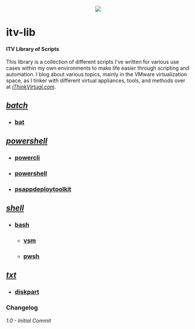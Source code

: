 <p align="center"><img src="http://ithinkvirtual.com/wp-content/uploads/2018/03/vmx_itv_bit2.png"></p>

# itv-lib

#### ITV Library of Scripts

This library is a collection of different scripts I've written for various use cases within my own environments to make life easier through scripting and automation.  I blog about various topics, mainly in the VMware virtualization space, as I tinker with different virtual appliances, tools, and methods over at [*iThinkVirtual.com*](https://ithinkvirtual.com "Check it out!").

## *[batch](https://github.com/virtualex-itv/itv-lib/tree/master/batch)*
* ### [bat](https://github.com/virtualex-itv/itv-lib/tree/master/batch/bat)

## *[powershell](https://github.com/virtualex-itv/itv-lib/tree/master/powershell)*
* ### [powercli](https://github.com/virtualex-itv/itv-lib/tree/master/powershell/powercli)
* ### [powershell](https://github.com/virtualex-itv/itv-lib/tree/master/powershell/powershell)
* ### [psappdeploytoolkit](https://github.com/virtualex-itv/itv-lib/tree/master/powershell/psappdeploytoolkit)

## *[shell](https://github.com/virtualex-itv/itv-lib/tree/master/shell)*
* ### [bash](https://github.com/virtualex-itv/itv-lib/tree/master/shell/bash)
  * ### [vsm](https://github.com/virtualex-itv/itv-lib/tree/master/shell/bash/vsm)
  * ### [pwsh](https://github.com/virtualex-itv/itv-lib/tree/master/shell/bash/pwsh)

## *[txt](https://github.com/virtualex-itv/itv-lib/tree/master/txt)*
* ### [diskpart](https://github.com/virtualex-itv/itv-lib/tree/master/txt/diskpart)



### Changelog

*1.0 - Initial Commit*
